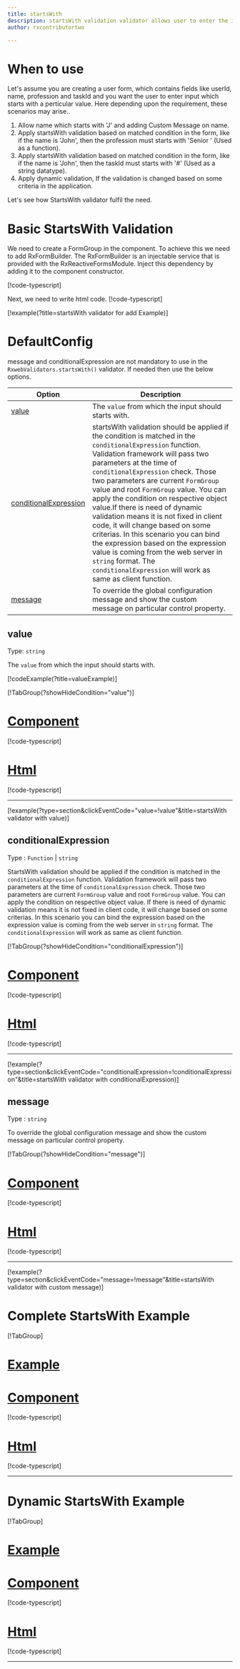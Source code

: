 ```yaml
---
title: startsWith
description: startsWith validation validator allows user to enter the input which starts with perticular value
author: rxcontributortwo

---
```

# When to use
Let's assume you are creating a user form, which contains fields like userId, name, profession and taskId and you want the user to enter input which starts with a perticular value. Here depending upon the requirement, these scenarios may arise..

1. Allow name which starts with 'J' and adding Custom Message on name.
2. Apply startsWith validation based on matched condition in the form, like if the name is 'John', then the profession must starts with 'Senior ' (Used as a function).
3. Apply startsWith validation based on matched condition in the form, like if the name is 'John', then the taskId must starts with '#' (Used as a string datatype).
4. Apply dynamic validation, If the validation is changed based on some criteria in the application.

Let's see how StartsWith validator fulfil the need.

# Basic StartsWith Validation

We need to create a FormGroup in the component. To achieve this we need to add RxFormBuilder. The RxFormBuilder is an injectable service that is provided with the RxReactiveFormsModule. Inject this dependency by adding it to the component constructor.

[!code-typescript[](\assets\examples\reactive-form-validators\validators\startsWith\add\starts-with-add.component.ts?type=section)]

Next, we need to write html code.
[!code-typescript[](\assets\examples\reactive-form-validators\validators\startsWith\add\starts-with-add.component.html?type=section)]

[!example(?title=startsWith validator for add Example)]
<app-startsWith-add-validator></app-startsWith-add-validator>


# DefaultConfig
message and conditionalExpression are not mandatory to use in the `RxwebValidators.startsWith()` validator. If needed then use the below options.

|Option | Description |
|--- | ---- |
|[value](#value) | The `value` from which the input should starts with. |
|[conditionalExpression](#conditionalExpression) | startsWith validation should be applied if the condition is matched in the `conditionalExpression` function. Validation framework will pass two parameters at the time of `conditionalExpression` check. Those two parameters are current `FormGroup` value and root `FormGroup` value. You can apply the condition on respective object value.If there is need of dynamic validation means it is not fixed in client code, it will change based on some criterias. In this scenario you can bind the expression based on the expression value is coming from the web server in `string` format. The `conditionalExpression` will work as same as client function. |
|[message](#message) | To override the global configuration message and show the custom message on particular control property. |

## value
Type: `string`

The `value` from which the input should starts with.

[!codeExample(?title=valueExample)]

[!TabGroup(?showHideCondition="value")]
# [Component](#tab\allowWhiteSpaceComponent)
[!code-typescript[](\assets\examples\reactive-form-validators\validators\startsWith\value\starts-with-value.component.ts)]
# [Html](#tab\allowWhiteSpaceHtml)
[!code-typescript[](\assets\examples\reactive-form-validators\validators\startsWith\value\starts-with-value.component.html)]
***

[!example(?type=section&clickEventCode="value=!value"&title=startsWith validator with value)]
<app-startsWith-value-validator></app-startsWith-value-validator>

## conditionalExpression 
Type :  `Function`  |  `string` 

StartsWith validation should be applied if the condition is matched in the `conditionalExpression` function. Validation framework will pass two parameters at the time of `conditionalExpression` check. Those two parameters are current `FormGroup` value and root `FormGroup` value. You can apply the condition on respective object value.
If there is need of dynamic validation means it is not fixed in client code, it will change based on some criterias. In this scenario you can bind the expression based on the expression value is coming from the web server in `string` format. The `conditionalExpression` will work as same as client function.

[!TabGroup(?showHideCondition="conditionalExpression")]
# [Component](#tab\conditionalExpressionComponent)
[!code-typescript[](\assets\examples\reactive-form-validators\validators\startsWith\conditionalExpression\starts-with-conditional-expressions.component.ts)]
# [Html](#tab\conditionalExpressionHtml)
[!code-typescript[](\assets\examples\reactive-form-validators\validators\startsWith\conditionalExpression\starts-with-conditional-expressions.component.html)]
***

[!example(?type=section&clickEventCode="conditionalExpression=!conditionalExpression"&title=startsWith validator with conditionalExpression)]
<app-startsWith-conditionalExpression-validator></app-startsWith-conditionalExpression-validator>

## message 
Type :  `string` 

To override the global configuration message and show the custom message on particular control property.

[!TabGroup(?showHideCondition="message")]
# [Component](#tab\messageComponent)
[!code-typescript[](\assets\examples\reactive-form-validators\validators\startsWith\message\starts-with-message.component.ts)]
# [Html](#tab\messageHtml)
[!code-typescript[](\assets\examples\reactive-form-validators\validators\startsWith\message\starts-with-message.component.html)]
***

[!example(?type=section&clickEventCode="message=!message"&title=startsWith validator with custom message)]
<app-startsWith-message-validator></app-startsWith-message-validator>

# Complete StartsWith Example
[!TabGroup]
# [Example](#tab\completeexample)
<app-startsWith-complete-validator></app-startsWith-complete-validator>
# [Component](#tab\completecomponent)
[!code-typescript[](\assets\examples\reactive-form-validators\validators\startsWith\complete\starts-with-complete.component.ts)]
# [Html](#tab\completehtml)
[!code-typescript[](\assets\examples\reactive-form-validators\validators\startsWith\complete\starts-with-complete.component.html)]
***

# Dynamic StartsWith Example
[!TabGroup]
# [Example](#tab\dynamicexample)
<app-startsWith-dynamic-validator></app-startsWith-dynamic-validator>
# [Component](#tab\dynamiccomponent)
[!code-typescript[](\assets\examples\reactive-form-validators\validators\startsWith\dynamic\starts-with-dynamic.component.ts)]
# [Html](#tab\dynamichtml)
[!code-typescript[](\assets\examples\reactive-form-validators\validators\startsWith\dynamic\starts-with-dynamic.component.html)]
***